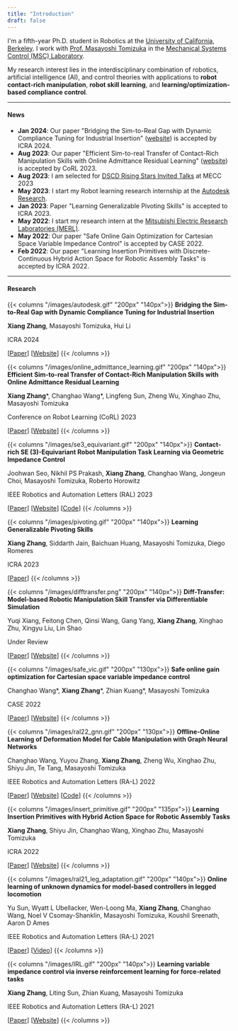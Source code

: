 ```yaml
---
title: "Introduction"
draft: false
---
```


I'm a fifth-year Ph.D. student in Robotics at the [University of California, Berkeley](https://www.berkeley.edu). I work with [Prof. Masayoshi Tomizuka](https://me.berkeley.edu/people/masayoshi-tomizuka/) in the [Mechanical Systems Control (MSC) Laboratory](https://msc.berkeley.edu/).

My research interest lies in the interdisciplinary combination of robotics, artificial intelligence (AI), and control theories with applications to **robot contact-rich manipulation**, **robot skill learning**, and **learning/optimization-based compliance control**.

---
#### News
- **Jan 2024**: Our paper "Bridging the Sim-to-Real Gap with Dynamic Compliance Tuning for Industrial Insertion" ([website](https://dynamic-compliance.github.io/)) is accepted by ICRA 2024.
- **Aug 2023**: Our paper "Efficient Sim-to-real Transfer of Contact-Rich Manipulation Skills with Online Admittance Residual Learning" ([website](https://sites.google.com/view/admitlearn)) is accepted by CoRL 2023.
- **Aug 2023**: I am selected for [DSCD Rising Stars Invited Talks](https://mecc2023.a2c2.org/specialsession.html) at MECC 2023
- **May 2023**: I start my Robot learning research internship at the [Autodesk Research](https://www.research.autodesk.com/).
- **Jan 2023**: Paper "Learning Generalizable Pivoting Skills" is accepted to ICRA 2023.
- **May 2022**: I start my research intern at the [Mitsubishi Electric Research Laboratories (MERL)](https://www.merl.com/).
- **May 2022**: Our paper "Safe Online Gain Optimization for Cartesian Space Variable Impedance Control" is accepted by CASE 2022.
- **Feb 2022**: Our paper "Learning Insertion Primitives with Discrete-Continuous Hybrid Action Space for Robotic Assembly Tasks" is accepted by ICRA 2022.

---
#### Research
{{< columns "/images/autodesk.gif" "200px" "140px">}}
**Bridging the Sim-to-Real Gap with Dynamic Compliance Tuning for Industrial Insertion**

**Xiang Zhang**, Masayoshi Tomizuka, Hui Li

ICRA 2024

\[[Paper](https://arxiv.org/pdf/2311.07499.pdf)\] \[[Website](https://dynamic-compliance.github.io/)\]
{{< /columns >}}


{{< columns "/images/online_admittance_learning.gif" "200px" "140px">}}
**Efficient Sim-to-real Transfer of Contact-Rich Manipulation Skills with Online Admittance Residual Learning**

**Xiang Zhang***, Changhao Wang*, Lingfeng Sun, Zheng Wu, Xinghao Zhu, Masayoshi Tomizuka

Conference on Robot Learning (CoRL) 2023

\[[Paper](https://proceedings.mlr.press/v229/zhang23e/zhang23e.pdf)\] \[[Website](https://sites.google.com/view/admitlearn)\]
{{< /columns >}}


{{< columns "/images/se3_equivariant.gif" "200px" "140px">}}
**Contact-rich SE (3)-Equivariant Robot Manipulation Task Learning via Geometric Impedance Control**

Joohwan Seo, Nikhil PS Prakash, **Xiang Zhang**, Changhao Wang, Jongeun Choi, Masayoshi Tomizuka, Roberto Horowitz

IEEE Robotics and Automation Letters (RAL) 2023

\[[Paper](https://arxiv.org/pdf/2308.14984.pdf)\] \[[Website](https://sites.google.com/berkeley.edu/equivariant-task-learning/additional-contents?authuser=0)\] \[[Code](https://github.com/Joohwan-Seo/GIC_Learning_public)\]
{{< /columns >}}

{{< columns "/images/pivoting.gif" "200px" "140px">}}
**Learning Generalizable Pivoting Skills**

**Xiang Zhang**, Siddarth Jain, Baichuan Huang, Masayoshi Tomizuka, Diego Romeres

ICRA 2023

\[[Paper](https://arxiv.org/pdf/2308.14984.pdf)\]
{{< /columns >}}

{{< columns "/images/difftransfer.png" "200px" "140px">}}
**Diff-Transfer: Model-based Robotic Manipulation Skill Transfer via Differentiable Simulation**

Yuqi Xiang, Feitong Chen, Qinsi Wang, Gang Yang, **Xiang Zhang**, Xinghao Zhu, Xingyu Liu, Lin Shao

Under Review

\[[Paper](https://arxiv.org/abs/2310.04930)\] \[[Website](https://sites.google.com/view/difftransfer)\]
{{< /columns >}}



{{< columns "/images/safe_vic.gif" "200px" "130px">}}
**Safe online gain optimization for Cartesian space variable impedance control**

Changhao Wang*, **Xiang Zhang***, Zhian Kuang*, Masayoshi Tomizuka

CASE 2022

\[[Paper](https://arxiv.org/pdf/2111.01258.pdf)\] \[[Website](https://msc.berkeley.edu/research/safe-ongo-vic.html)\]
{{< /columns >}}


{{< columns "/images/ral22_gnn.gif" "200px" "130px">}}
**Offline-Online Learning of Deformation Model for Cable Manipulation with Graph Neural Networks**

Changhao Wang, Yuyou Zhang, **Xiang Zhang**, Zheng Wu, Xinghao Zhu, Shiyu Jin, Te Tang, Masayoshi Tomizuka

IEEE Robotics and Automation Letters (RA-L) 2022

\[[Paper](https://arxiv.org/pdf/2203.15004.pdf)\] \[[Website](https://msc.berkeley.edu/research/deformable-GNN.html)\] \[[Code](https://github.com/ChanghaoWang/cable_manipulation_gnn)\]
{{< /columns >}}

{{< columns "/images/insert_primitive.gif" "200px" "135px">}}
**Learning Insertion Primitives with Hybrid Action Space for Robotic Assembly Tasks**

**Xiang Zhang**, Shiyu Jin, Changhao Wang, Xinghao Zhu, Masayoshi Tomizuka

ICRA 2022

\[[Paper](https://arxiv.org/pdf/2110.12618.pdf)\] \[[Website](https://msc.berkeley.edu/research/insertion-primitives.html)\]
{{< /columns >}}


{{< columns "/images/ral21_leg_adaptation.gif" "200px" "140px">}}
**Online learning of unknown dynamics for model-based controllers in legged locomotion**

Yu Sun, Wyatt L Ubellacker, Wen-Loong Ma, **Xiang Zhang**, Changhao Wang, Noel V Csomay-Shanklin, Masayoshi Tomizuka, Koushil Sreenath, Aaron D Ames

IEEE Robotics and Automation Letters (RA-L) 2021

\[[Paper](https://par.nsf.gov/servlets/purl/10319492)\] \[[Video](https://www.youtube.com/watch?v=Je_2Y-FQpKw)\]
{{< /columns >}}

{{< columns "/images/IRL.gif" "200px" "140px">}}
**Learning variable impedance control via inverse reinforcement learning for force-related tasks**

**Xiang Zhang**, Liting Sun, Zhian Kuang, Masayoshi Tomizuka

IEEE Robotics and Automation Letters (RA-L) 2021

\[[Paper](https://ieeexplore.ieee.org/abstract/document/9361101)\] \[[Website](https://msc.berkeley.edu/research/impedance-irl.html)\]
{{< /columns >}}

